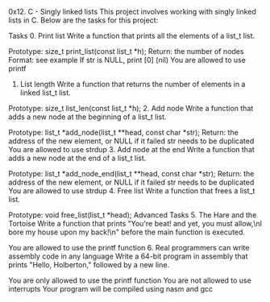 0x12. C - Singly linked lists
This project involves working with singly linked lists in C. Below are the tasks for this project:

Tasks
0. Print list
Write a function that prints all the elements of a list_t list.

Prototype: size_t print_list(const list_t *h);
Return: the number of nodes
Format: see example
If str is NULL, print [0] (nil)
You are allowed to use printf
1. List length
Write a function that returns the number of elements in a linked list_t list.

Prototype: size_t list_len(const list_t *h);
2. Add node
Write a function that adds a new node at the beginning of a list_t list.

Prototype: list_t *add_node(list_t **head, const char *str);
Return: the address of the new element, or NULL if it failed
str needs to be duplicated
You are allowed to use strdup
3. Add node at the end
Write a function that adds a new node at the end of a list_t list.

Prototype: list_t *add_node_end(list_t **head, const char *str);
Return: the address of the new element, or NULL if it failed
str needs to be duplicated
You are allowed to use strdup
4. Free list
Write a function that frees a list_t list.

Prototype: void free_list(list_t *head);
Advanced Tasks
5. The Hare and the Tortoise
Write a function that prints "You're beat! and yet, you must allow,\nI bore my house upon my back!\n" before the main function is executed.

You are allowed to use the printf function
6. Real programmers can write assembly code in any language
Write a 64-bit program in assembly that prints "Hello, Holberton," followed by a new line.

You are only allowed to use the printf function
You are not allowed to use interrupts
Your program will be compiled using nasm and gcc
